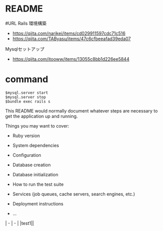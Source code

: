 # README

#URL
Rails 環境構築
- https://qiita.com/narikei/items/cd029911597cdc71c516
- https://qiita.com/TAByasu/items/47c6cfbeeafad39eda07

Mysqlセットアップ
- https://qiita.com/itooww/items/13055c8bb1d226ee5844


# command
```
$mysql.server start
$mysql.server stop
$bundle exec rails s
```


This README would normally document whatever steps are necessary to get the
application up and running.

Things you may want to cover:

* Ruby version

* System dependencies

* Configuration

* Database creation

* Database initialization

* How to run the test suite

* Services (job queues, cache servers, search engines, etc.)

* Deployment instructions

* ...


| - | - |
|test1||
